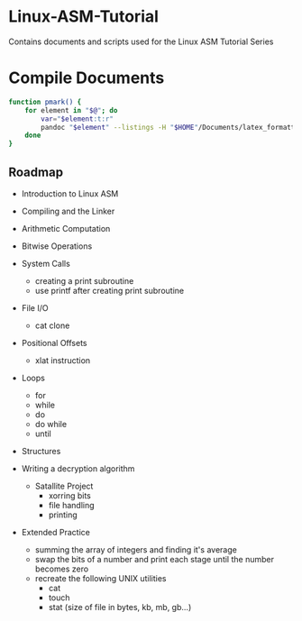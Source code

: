 # Linux-ASM-Tutorial
Contains documents and scripts used for the Linux ASM Tutorial Series

# Compile Documents

```bash
function pmark() {
	for element in "$@"; do
		var="$element:t:r"
		pandoc "$element" --listings -H "$HOME"/Documents/latex_formatting/coding.tex --variable urlcolor=blue -o "$var".pdf
	done
}
```

## Roadmap

- Introduction to Linux ASM
- Compiling and the Linker
- Arithmetic Computation
- Bitwise Operations
- System Calls
	- creating a print subroutine
	- use printf after creating print subroutine
- File I/O
	- cat clone
- Positional Offsets
	- xlat instruction
- Loops
	- for
	- while
	- do
	- do while
	- until
- Structures
- Writing a decryption algorithm
	- Satallite Project
		- xorring bits
		- file handling
		- printing





- Extended Practice
	- summing the array of integers and finding it's average
	- swap the bits of a number and print each stage until the number becomes zero
	- recreate the following UNIX utilities
		- cat
		- touch
		- stat (size of file in bytes, kb, mb, gb...)

